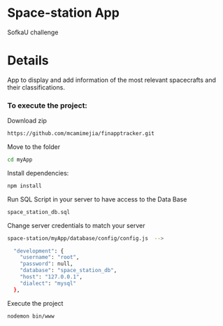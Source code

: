 # Space-station App
SofkaU challenge

# Details
App to display and add information of the most relevant spacecrafts and their classifications.

### To execute the project:

Download zip

```sh
https://github.com/mcamimejia/finapptracker.git
```

Move to the folder

```sh
cd myApp
```

Install dependencies:

```sh
npm install
```

Run SQL Script in your server to have access to the Data Base

```sh
space_station_db.sql
```

Change server credentials to match your server

```sh
space-station/myApp/database/config/config.js  -->

  "development": {
    "username": "root", 
    "password": null, 
    "database": "space_station_db",
    "host": "127.0.0.1",
    "dialect": "mysql"
  },
```

Execute the project

```sh
nodemon bin/www
```